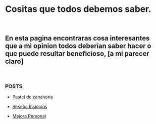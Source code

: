 # Cositas que todos debemos saber.
<br>

## En esta pagina encontraras cosa interesantes que a mi opinion todos deberían saber hacer o que puede resultar beneficioso, [a mi parecer claro]

 <br>

 ### POSTS

- [Pastel de zanahoria](<posts.md/Pastel de Zanahoria.md>)

- [Reseña Insidiuos](posts.md/Insidious.md)
  
- [Mejora Personal](posts.md/Mejorarse.md)